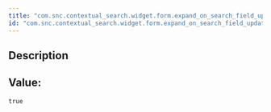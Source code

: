```yaml
---
title: "com.snc.contextual_search.widget.form.expand_on_search_field_update"
id: "com.snc.contextual_search.widget.form.expand_on_search_field_update"
---
```

## Description



## Value: 
```
true
```